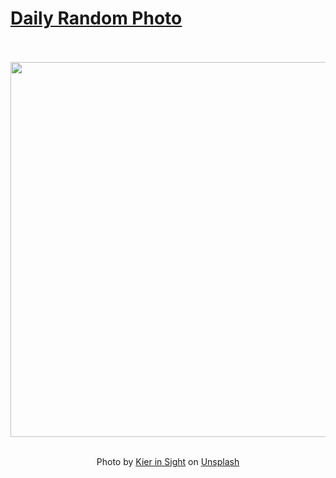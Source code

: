 # [Daily Random Photo](https://www.dailyrandomphoto.com/)

<div align="center">
  <br>
  <br>
  <a href="https://www.dailyrandomphoto.com/p/2023/2023-04-26/"><img src="https://images.unsplash.com/photo-1619299859850-d9c442a8bd91?crop=entropy&cs=tinysrgb&fit=max&fm=jpg&ixid=Mnw3NzUwOHwwfDF8cmFuZG9tfHx8fHx8fHx8MTY4MjQ2OTA5NA&ixlib=rb-4.0.3&q=80&w=1080" width="600px"></a>
  <br>
  <br>
  <p class="has-text-grey">Photo by <a href="https://unsplash.com/@kierinsight?utm_source=Daily%20Random%20Photo&amp;utm_medium=referral" target="_blank" rel="noopener noreferrer">Kier in Sight</a> on <a href="https://unsplash.com/photos/qB_xBCZrWdo?utm_source=Daily%20Random%20Photo&amp;utm_medium=referral" target="_blank" rel="noopener noreferrer">Unsplash</a></p>
</div>
